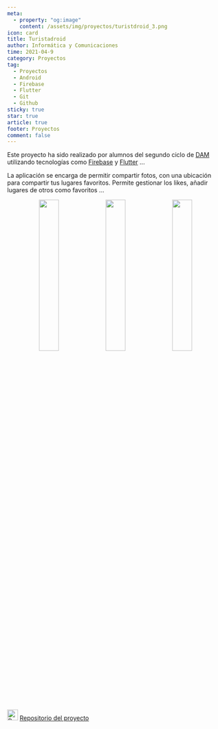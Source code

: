 ```yaml
---
meta: 
  - property: "og:image"
    content: /assets/img/proyectos/turistdroid_3.png
icon: card
title: Turistadroid
author: Informática y Comunicaciones
time: 2021-04-9
category: Proyectos
tag:
  - Proyectos
  - Android
  - Firebase
  - Flutter
  - Git
  - Github
sticky: true
star: true
article: true
footer: Proyectos
comment: false
---
```


Este proyecto ha sido realizado por alumnos del segundo ciclo de [DAM](/fp_reglada/dam/) utilizando tecnologías como [Firebase](https://firebase.google.com/) y [Flutter](https://flutter.dev/) ...

La aplicación se encarga de permitir compartir fotos, con una ubicación para compartir tus lugares favoritos. Permite gestionar los likes, añadir lugares de otros como favoritos ...

<p style="text-align:center;">
  <img src="/assets/img/proyectos/turistdroid_3.png" width="30%"/>
  <img src="/assets/img/proyectos/turistdroid_2.png" width="30%"/>
  <img src="/assets/img/proyectos/turistdroid.png" width="30%"/>
</p>

<img alt="Repositorio" src="/assets/icon/github-logo.png" width="25px"/> [ Repositorio del proyecto](https://github.com/CIFP-Virgen-de-Gracia/TuristaDroid)
<!-- more -->